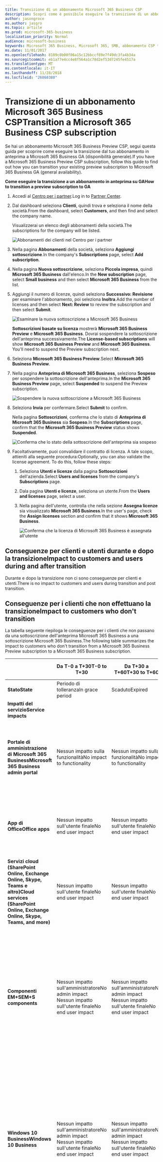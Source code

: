 ```yaml
---
title: Transizione di un abbonamento Microsoft 365 Business CSP 
description: Scopri come è possibile eseguire la transizione di un abbonamento Microsoft 365 Business CSP da anteprima a Disponibilità generale. 
author: jasongroce
ms.author: jasgro
ms.topic: article 
ms.prod: microsoft-365-business
localization_priority: Normal
audience: microsoft-business 
keywords: Microsoft 365 Business, Microsoft 365, SMB, abbonamento CSP transizione
ms.date: 11/01/2017
ms.openlocfilehash: 8109c0b00f06a15c12bbccf89e7f49dc3fa4b34a
ms.sourcegitcommit: eb1a77e4cc4e8f564a1c78d2ef53d7245fe4517a
ms.translationtype: MT
ms.contentlocale: it-IT
ms.lasthandoff: 11/28/2018
ms.locfileid: "26868380"
---
```

# <a name="transition-a-microsoft-365-business-csp-subscription"></a><span data-ttu-id="f068e-104">Transizione di un abbonamento Microsoft 365 Business CSP</span><span class="sxs-lookup"><span data-stu-id="f068e-104">Transition a Microsoft 365 Business CSP subscription</span></span>

<span data-ttu-id="f068e-105">Se hai un abbonamento Microsoft 365 Business Preview CSP, segui questa guida per scoprire come eseguire la transizione dal tuo abbonamento in anteprima a Microsoft 365 Business GA (disponibilità generale).</span><span class="sxs-lookup"><span data-stu-id="f068e-105">If you have a Microsoft 365 Business Preview CSP subscription, follow this guide to find out how you can transition your existing preview subscription to Microsoft 365 Business GA (general availability).</span></span>

<span data-ttu-id="f068e-106">**Come eseguire la transizione a un abbonamento in anteprima su GA**</span><span class="sxs-lookup"><span data-stu-id="f068e-106">**How to transition a preview subscription to GA**</span></span>

1. <span data-ttu-id="f068e-107">Accedi al <a href="https://partnercenter.microsoft.com" target="_blank">Centro per i partner</a>.</span><span class="sxs-lookup"><span data-stu-id="f068e-107">Log in to <a href="https://partnercenter.microsoft.com" target="_blank">Partner Center</a>.</span></span>
2. <span data-ttu-id="f068e-108">Dal dashboard seleziona **Clienti**, quindi trova e seleziona il nome della società.</span><span class="sxs-lookup"><span data-stu-id="f068e-108">From the dashboard, select **Customers**, and then find and select the company name.</span></span>

    <span data-ttu-id="f068e-109">Visualizzerai un elenco degli abbonamenti della società.</span><span class="sxs-lookup"><span data-stu-id="f068e-109">The subscriptions for the company will be listed.</span></span>

    ![Abbonamenti dei clienti nel Centro per i partner](images/pc_customer_subscriptions_1.png)
    
3. <span data-ttu-id="f068e-111">Nella pagina **Abbonamenti** della società, seleziona **Aggiungi sottoscrizione**.</span><span class="sxs-lookup"><span data-stu-id="f068e-111">In the company's **Subscriptions** page, select **Add subscription**.</span></span>
4. <span data-ttu-id="f068e-112">Nella pagina **Nuova sottoscrizione**, seleziona **Piccola impresa**, quindi **Microsoft 365 Business** dall'elenco.</span><span class="sxs-lookup"><span data-stu-id="f068e-112">In the **New subscription** page, select **Small business** and then select **Microsoft 365 Business** from the list.</span></span>
5. <span data-ttu-id="f068e-113">Aggiungi il numero di licenze, quindi seleziona **Successivo: Revisione** per esaminare l'abbonamento, poi seleziona **Inoltra**.</span><span class="sxs-lookup"><span data-stu-id="f068e-113">Add the number of licenses and then select **Next: Review** to review the subscription and then select **Submit**.</span></span>

    ![Esaminare la nuova sottoscrizione a Microsoft 365 Business](images/pc_customer_reviewnewsubscription.png)

    <span data-ttu-id="f068e-p101">**Sottoscrizioni basate su licenza** mostrerà **Microsoft 365 Business Preview** e **Microsoft 365 Business**. Dovrai sospendere la sottoscrizione dell'anteprima successivamente.</span><span class="sxs-lookup"><span data-stu-id="f068e-p101">The **License-based subscriptions** will show **Microsoft 365 Business Preview** and **Microsoft 365 Business**. You'll need to suspend the Preview subscription next.</span></span>

6. <span data-ttu-id="f068e-117">Seleziona **Microsoft 365 Business Preview**.</span><span class="sxs-lookup"><span data-stu-id="f068e-117">Select **Microsoft 365 Business Preview**.</span></span>
7. <span data-ttu-id="f068e-118">Nella pagina **Anteprima di Microsoft 365 Business**, seleziona **Sospeso** per sospendere la sottoscrizione dell'anteprima.</span><span class="sxs-lookup"><span data-stu-id="f068e-118">In the **Microsoft 365 Business Preview** page, select **Suspended** to suspend the Preview subscription.</span></span>

    ![Sospendere la nuova sottoscrizione a Microsoft 365 Business](images/pc_customer_m365bpreview_suspend.png)

8. <span data-ttu-id="f068e-120">Seleziona **Invia** per confermare.</span><span class="sxs-lookup"><span data-stu-id="f068e-120">Select **Submit** to confirm.</span></span>

    <span data-ttu-id="f068e-121">Nella pagina **Sottoscrizioni**, conferma che lo stato di **Anteprima di Microsoft 365 Business** sia **Sospeso**.</span><span class="sxs-lookup"><span data-stu-id="f068e-121">In the **Subscriptions** page, confirm that the **Microsoft 365 Business Preview** status shows **Suspended**.</span></span>

    ![Conferma che lo stato della sottoscrizione dell'anteprima sia sospeso](images/pc_customer_m365bpreview_suspend_confirm.png)

9. <span data-ttu-id="f068e-p102">Facoltativamente, puoi convalidare il contratto di licenza. A tale scopo, attieniti alla seguente procedura:</span><span class="sxs-lookup"><span data-stu-id="f068e-p102">Optionally, you can also validate the license agreement. To do this, follow these steps:</span></span>
    1. <span data-ttu-id="f068e-125">Seleziona **Utenti e licenze** dalla pagina **Sottoscrizioni** dell'azienda.</span><span class="sxs-lookup"><span data-stu-id="f068e-125">Select **Users and licenses** from the company's **Subscriptions** page.</span></span>
    2. <span data-ttu-id="f068e-126">Dala pagina **Utenti e licenze**, seleziona un utente.</span><span class="sxs-lookup"><span data-stu-id="f068e-126">From the **Users and licenses** page, select a user.</span></span>
    3. <span data-ttu-id="f068e-127">Nella pagina dell'utente, controlla che nella sezione **Assegna licenze** sia visualizzato **Microsoft 365 Business**.</span><span class="sxs-lookup"><span data-stu-id="f068e-127">In the user's page, check the **Assign licenses** section and confirm that it shows **Microsoft 365 Business**.</span></span>

        ![Conferma che la licenza di Microsoft 365 Business è assegnata all'utente](images/pc_customer_userslicenses_m365b_validate.png)

## <a name="impact-to-customers-and-users-during-and-after-transition"></a><span data-ttu-id="f068e-129">Conseguenze per clienti e utenti durante e dopo la transizione</span><span class="sxs-lookup"><span data-stu-id="f068e-129">Impact to customers and users during and after transition</span></span>

<span data-ttu-id="f068e-130">Durante e dopo la transizione non ci sono conseguenze per clienti e utenti.</span><span class="sxs-lookup"><span data-stu-id="f068e-130">There is no impact to customers and users during transition and post transition.</span></span>

## <a name="impact-to-customers-who-dont-transition"></a><span data-ttu-id="f068e-131">Conseguenze per i clienti che non effettuano la transizione</span><span class="sxs-lookup"><span data-stu-id="f068e-131">Impact to customers who don't transition</span></span>

<span data-ttu-id="f068e-132">La tabella seguente riepiloga le conseguenze per i clienti che non passano da una sottoscrizione dell'anteprima Microsoft 365 Business a una sottoscrizione Microsoft 365 Business.</span><span class="sxs-lookup"><span data-stu-id="f068e-132">The following table summarizes the impact to customers who don't transition from a Microsoft 365 Business Preview subscription to a Microsoft 365 Business subscription.</span></span>

|       | <span data-ttu-id="f068e-133">Da T-0 a T+30</span><span class="sxs-lookup"><span data-stu-id="f068e-133">T-0 to T+30</span></span>     | <span data-ttu-id="f068e-134">Da T+30 a T+60</span><span class="sxs-lookup"><span data-stu-id="f068e-134">T+30 to T+60</span></span> | <span data-ttu-id="f068e-135">Da T+60 a T+120</span><span class="sxs-lookup"><span data-stu-id="f068e-135">T+60 to T+120</span></span> | <span data-ttu-id="f068e-136">Oltre 120 + T</span><span class="sxs-lookup"><span data-stu-id="f068e-136">Beyond T+120</span></span>  |
|-------|-----------------|--------------|---------------|---------------|
| <span data-ttu-id="f068e-137">**Stato**</span><span class="sxs-lookup"><span data-stu-id="f068e-137">**State**</span></span> | <span data-ttu-id="f068e-138">Periodo di tolleranza</span><span class="sxs-lookup"><span data-stu-id="f068e-138">In grace period</span></span> | <span data-ttu-id="f068e-139">Scaduto</span><span class="sxs-lookup"><span data-stu-id="f068e-139">Expired</span></span>      | <span data-ttu-id="f068e-140">Disattivato</span><span class="sxs-lookup"><span data-stu-id="f068e-140">Disabled</span></span>      | <span data-ttu-id="f068e-141">Senza provisioning</span><span class="sxs-lookup"><span data-stu-id="f068e-141">Deprovisioned</span></span> |
| <span data-ttu-id="f068e-142">**Impatti del servizio**</span><span class="sxs-lookup"><span data-stu-id="f068e-142">**Service impacts**</span></span>                                                        |
| <span data-ttu-id="f068e-143">**Portale di amministrazione di Microsoft 365 Business**</span><span class="sxs-lookup"><span data-stu-id="f068e-143">**Microsoft 365 Business admin portal**</span></span> | <span data-ttu-id="f068e-144">Nessun impatto sulla funzionalità</span><span class="sxs-lookup"><span data-stu-id="f068e-144">No impact to functionality</span></span> | <span data-ttu-id="f068e-145">Nessun impatto sulla funzionalità</span><span class="sxs-lookup"><span data-stu-id="f068e-145">No impact to functionality</span></span> | <span data-ttu-id="f068e-146">Puoi aggiungere/eliminare gli utenti, acquistare sottoscrizioni.</span><span class="sxs-lookup"><span data-stu-id="f068e-146">Can add/delete users, purchase subscriptions.</span></span></br> <span data-ttu-id="f068e-147">Non puoi assegnare o revocare licenze.</span><span class="sxs-lookup"><span data-stu-id="f068e-147">Cannot assign/revoke licenses.</span></span> | <span data-ttu-id="f068e-p103">La sottoscrizione del cliente e tutti i dati verranno eliminati. L'amministratore può gestire altre sottoscrizioni a pagamento.</span><span class="sxs-lookup"><span data-stu-id="f068e-p103">Customer's subscription and all data is deleted. Admin can manage other paid subscriptions.</span></span> |
| <span data-ttu-id="f068e-150">**App di Office**</span><span class="sxs-lookup"><span data-stu-id="f068e-150">**Office apps**</span></span>                         | <span data-ttu-id="f068e-151">Nessun impatto sull'utente finale</span><span class="sxs-lookup"><span data-stu-id="f068e-151">No end user impact</span></span> | <span data-ttu-id="f068e-152">Nessun impatto sull'utente finale</span><span class="sxs-lookup"><span data-stu-id="f068e-152">No end user impact</span></span> | <span data-ttu-id="f068e-153">Office entra in modalità con funzionalità ridotte.</span><span class="sxs-lookup"><span data-stu-id="f068e-153">Office enters reduced functionality mode.</span></span></br> <span data-ttu-id="f068e-154">Gli utenti possono visualizzare solo i file.</span><span class="sxs-lookup"><span data-stu-id="f068e-154">Users can view files only.</span></span> | <span data-ttu-id="f068e-155">Office entra in modalità con funzionalità ridotte.</span><span class="sxs-lookup"><span data-stu-id="f068e-155">Office enters reduced functionality mode.</span></span></br> <span data-ttu-id="f068e-156">Gli utenti possono visualizzare solo i file.</span><span class="sxs-lookup"><span data-stu-id="f068e-156">Users can view files only.</span></span> |
| <span data-ttu-id="f068e-157">**Servizi cloud (SharePoint Online, Exchange Online, Skype, Teams e altro)**</span><span class="sxs-lookup"><span data-stu-id="f068e-157">**Cloud services (SharePoint Online, Exchange Online, Skype, Teams, and more)**</span></span> | <span data-ttu-id="f068e-158">Nessun impatto sull'utente finale</span><span class="sxs-lookup"><span data-stu-id="f068e-158">No end user impact</span></span> | <span data-ttu-id="f068e-159">Nessun impatto sull'utente finale</span><span class="sxs-lookup"><span data-stu-id="f068e-159">No end user impact</span></span> | <span data-ttu-id="f068e-160">Gli utenti finali e gli amministratori non hanno accesso ai dati nel cloud.</span><span class="sxs-lookup"><span data-stu-id="f068e-160">End users and admins have no access to data in the cloud.</span></span> | <span data-ttu-id="f068e-161">La sottoscrizione del cliente e tutti i dati verranno eliminati.</span><span class="sxs-lookup"><span data-stu-id="f068e-161">Customer's subscription and all data are deleted.</span></span> |
| <span data-ttu-id="f068e-162">**Componenti EM+S**</span><span class="sxs-lookup"><span data-stu-id="f068e-162">**EM+S components**</span></span> | <span data-ttu-id="f068e-163">Nessun impatto sull'amministratore</span><span class="sxs-lookup"><span data-stu-id="f068e-163">No admin impact</span></span></br> <span data-ttu-id="f068e-164">Nessun impatto sull'utente finale</span><span class="sxs-lookup"><span data-stu-id="f068e-164">No end user impact</span></span> | <span data-ttu-id="f068e-165">Nessun impatto sull'amministratore</span><span class="sxs-lookup"><span data-stu-id="f068e-165">No admin impact</span></span></br> <span data-ttu-id="f068e-166">Nessun impatto sull'utente finale</span><span class="sxs-lookup"><span data-stu-id="f068e-166">No end user impact</span></span> | <span data-ttu-id="f068e-167">Le funzionalità non saranno più applicate.</span><span class="sxs-lookup"><span data-stu-id="f068e-167">Capability will cease to be enforced.</span></span></br> <span data-ttu-id="f068e-168">Per altre info, vedi [Impatto dei dispositivi mobili dopo la scadenza della sottoscrizione](#mobile-device-impacts-upon-subscription-expiration) e [Impatto sui PC Windows 10 alla scadenza della sottoscrizione](#windows-10-pc-impacts-upon-subscription-expiration).</span><span class="sxs-lookup"><span data-stu-id="f068e-168">See [Mobile device impacts upon subscription expiration](#mobile-device-impacts-upon-subscription-expiration) and [Windows 10 PC impacts upon subscription expiration](#windows-10-pc-impacts-upon-subscription-expiration) for more info.</span></span> | <span data-ttu-id="f068e-169">Le funzionalità non saranno più applicate.</span><span class="sxs-lookup"><span data-stu-id="f068e-169">Capability will cease to be enforced.</span></span></br> <span data-ttu-id="f068e-170">Per altre info, vedi [Impatto dei dispositivi mobili dopo la scadenza della sottoscrizione](#mobile-device-impacts-upon-subscription-expiration) e [Impatto sui PC Windows 10 alla scadenza della sottoscrizione](#windows-10-pc-impacts-upon-subscription-expiration).</span><span class="sxs-lookup"><span data-stu-id="f068e-170">See [Mobile device impacts upon subscription expiration](#mobile-device-impacts-upon-subscription-expiration) and [Windows 10 PC impacts upon subscription expiration](#windows-10-pc-impacts-upon-subscription-expiration) for more info.</span></span> |
| <span data-ttu-id="f068e-171">**Windows 10 Business**</span><span class="sxs-lookup"><span data-stu-id="f068e-171">**Windows 10 Business**</span></span> | <span data-ttu-id="f068e-172">Nessun impatto sull'amministratore</span><span class="sxs-lookup"><span data-stu-id="f068e-172">No admin impact</span></span></br> <span data-ttu-id="f068e-173">Nessun impatto sull'utente finale</span><span class="sxs-lookup"><span data-stu-id="f068e-173">No end user impact</span></span> | <span data-ttu-id="f068e-174">Nessun impatto sull'amministratore</span><span class="sxs-lookup"><span data-stu-id="f068e-174">No admin impact</span></span></br> <span data-ttu-id="f068e-175">Nessun impatto sull'utente finale</span><span class="sxs-lookup"><span data-stu-id="f068e-175">No end user impact</span></span> | <span data-ttu-id="f068e-176">Le funzionalità non saranno più applicate.</span><span class="sxs-lookup"><span data-stu-id="f068e-176">Capability will cease to be enforced.</span></span></br> <span data-ttu-id="f068e-177">Per altre info, vedi [Impatto dei dispositivi mobili dopo la scadenza della sottoscrizione](#mobile-device-impacts-upon-subscription-expiration) e [Impatto sui PC Windows 10 alla scadenza della sottoscrizione](#windows-10-pc-impacts-upon-subscription-expiration).</span><span class="sxs-lookup"><span data-stu-id="f068e-177">See [Mobile device impacts upon subscription expiration](#mobile-device-impacts-upon-subscription-expiration) and [Windows 10 PC impacts upon subscription expiration](#windows-10-pc-impacts-upon-subscription-expiration) for more info.</span></span> | <span data-ttu-id="f068e-178">Le funzionalità non saranno più applicate.</span><span class="sxs-lookup"><span data-stu-id="f068e-178">Capability will cease to be enforced.</span></span></br> <span data-ttu-id="f068e-179">Per altre info, vedi [Impatto dei dispositivi mobili dopo la scadenza della sottoscrizione](#mobile-device-impacts-upon-subscription-expiration) e [Impatto sui PC Windows 10 alla scadenza della sottoscrizione](#windows-10-pc-impacts-upon-subscription-expiration).</span><span class="sxs-lookup"><span data-stu-id="f068e-179">See [Mobile device impacts upon subscription expiration](#mobile-device-impacts-upon-subscription-expiration) and [Windows 10 PC impacts upon subscription expiration](#windows-10-pc-impacts-upon-subscription-expiration) for more info.</span></span> |
| <span data-ttu-id="f068e-180">**Accesso di Azure AD a un PC Windows 10**</span><span class="sxs-lookup"><span data-stu-id="f068e-180">**Azure AD login to a Windows 10 PC**</span></span> | <span data-ttu-id="f068e-181">Nessun impatto sull'amministratore</span><span class="sxs-lookup"><span data-stu-id="f068e-181">No admin impact</span></span></br> <span data-ttu-id="f068e-182">Nessun impatto sull'utente finale</span><span class="sxs-lookup"><span data-stu-id="f068e-182">No end user impact</span></span> | <span data-ttu-id="f068e-183">Nessun impatto sull'amministratore</span><span class="sxs-lookup"><span data-stu-id="f068e-183">No admin impact</span></span></br> <span data-ttu-id="f068e-184">Nessun impatto sull'utente finale</span><span class="sxs-lookup"><span data-stu-id="f068e-184">No end user impact</span></span> | <span data-ttu-id="f068e-185">Nessun impatto sull'amministratore</span><span class="sxs-lookup"><span data-stu-id="f068e-185">No admin impact</span></span></br> <span data-ttu-id="f068e-186">Nessun impatto sull'utente finale</span><span class="sxs-lookup"><span data-stu-id="f068e-186">No end user impact</span></span> | <span data-ttu-id="f068e-p104">Una volta eliminato il tenant, un utente può accedere solo con credenziali locali. Ricreare l'immagine del dispositivo se non esistono credenziali locali.</span><span class="sxs-lookup"><span data-stu-id="f068e-p104">Once the tenant is deleted, a user can log in with local credentials only. Re-image the device if there are no local credentials.</span></span> |

## <a name="mobile-device-impacts-upon-subscription-expiration"></a><span data-ttu-id="f068e-189">Impatto dei dispositivi mobili dopo la scadenza della sottoscrizione</span><span class="sxs-lookup"><span data-stu-id="f068e-189">Mobile device impacts upon subscription expiration</span></span>

<span data-ttu-id="f068e-190">La tabella seguente riepiloga l'impatto sui criteri di gestione delle app nei dispositivi mobili.</span><span class="sxs-lookup"><span data-stu-id="f068e-190">The followint table summarizes the impact to the app management policies on mobile devices.</span></span>

|                            | <span data-ttu-id="f068e-191">Licenza completa</span><span class="sxs-lookup"><span data-stu-id="f068e-191">Fully licensed experience</span></span>                      | <span data-ttu-id="f068e-192">T+60 giorni dopo la scadenza</span><span class="sxs-lookup"><span data-stu-id="f068e-192">T+60 days post expiration</span></span>          |
|----------------------------|------------------------------------------------|------------------------------------|
| <span data-ttu-id="f068e-193">**Eliminare i file di lavoro da un dispositivo inattivo**</span><span class="sxs-lookup"><span data-stu-id="f068e-193">**Delete work files from an inactive device**</span></span> | <span data-ttu-id="f068e-194">I file di lavoro vengono rimossi dopo i giorni selezionati</span><span class="sxs-lookup"><span data-stu-id="f068e-194">Work files are removed after selected days</span></span> | <span data-ttu-id="f068e-195">I file di lavoro restano nei dispositivi personali dell'utente</span><span class="sxs-lookup"><span data-stu-id="f068e-195">Work files remain on the user's personal devices</span></span> |
| <span data-ttu-id="f068e-196">**Chiedere agli utenti di salvare tutti i file di lavoro su OneDrive for Business**</span><span class="sxs-lookup"><span data-stu-id="f068e-196">**Force users to save all work files to OneDrive for Business**</span></span> | <span data-ttu-id="f068e-197">I file di lavoro possono essere salvati solo su OneDrive for Business</span><span class="sxs-lookup"><span data-stu-id="f068e-197">Work files can only be saved to OneDrive for Business</span></span> | <span data-ttu-id="f068e-198">I file di lavoro possono essere salvati ovunque</span><span class="sxs-lookup"><span data-stu-id="f068e-198">Work files can be saved anywhere</span></span> |
| <span data-ttu-id="f068e-199">**Crittografare i file di lavoro**</span><span class="sxs-lookup"><span data-stu-id="f068e-199">**Encrypt work files**</span></span> | <span data-ttu-id="f068e-200">I file di lavoro sono crittografati</span><span class="sxs-lookup"><span data-stu-id="f068e-200">Work files are encrypted</span></span> | <span data-ttu-id="f068e-201">I file di lavoro non sono più crittografati.</span><span class="sxs-lookup"><span data-stu-id="f068e-201">Work files are no longer encrypted.</span></span></br> <span data-ttu-id="f068e-202">Vengono rimossi i criteri di sicurezza e i dati di Office sulle app.</span><span class="sxs-lookup"><span data-stu-id="f068e-202">Security policies are removed and Office data on apps is removed.</span></span> |
| <span data-ttu-id="f068e-203">**Richiedere PIN o impronta digitale per accedere alle app di Office**</span><span class="sxs-lookup"><span data-stu-id="f068e-203">**Require PIN or fingerprint to access Office apps**</span></span> | <span data-ttu-id="f068e-204">Accesso limitato alle app</span><span class="sxs-lookup"><span data-stu-id="f068e-204">Restricted access to apps</span></span> | <span data-ttu-id="f068e-205">Nessuna restrizione di accesso a livello di app</span><span class="sxs-lookup"><span data-stu-id="f068e-205">No app-level access restriction</span></span> |
| <span data-ttu-id="f068e-206">**Reimpostare il PIN in caso di errore di accesso**</span><span class="sxs-lookup"><span data-stu-id="f068e-206">**Reset PIN when login fails**</span></span> | <span data-ttu-id="f068e-207">Accesso limitato alle app</span><span class="sxs-lookup"><span data-stu-id="f068e-207">Restricted access to apps</span></span> | <span data-ttu-id="f068e-208">Nessuna restrizione di accesso a livello di app</span><span class="sxs-lookup"><span data-stu-id="f068e-208">No app-level access restriction</span></span> |
| <span data-ttu-id="f068e-209">**Richiedere agli utenti di accedere nuovamente dopo un periodo di inattività delle app di Office**</span><span class="sxs-lookup"><span data-stu-id="f068e-209">**Require users to sign in again after Office apps have been idle**</span></span> | <span data-ttu-id="f068e-210">Accesso richiesto</span><span class="sxs-lookup"><span data-stu-id="f068e-210">Sign-in required</span></span> | <span data-ttu-id="f068e-211">Nessun accesso aggiuntivo necessario per accedere alle app</span><span class="sxs-lookup"><span data-stu-id="f068e-211">No sign-in required to access apps</span></span> |
| <span data-ttu-id="f068e-212">**Negare l'accesso ai file in dispositivi jailbroken o rooted di lavoro**</span><span class="sxs-lookup"><span data-stu-id="f068e-212">**Deny access to work files on jailbroken or rooted devices**</span></span> | <span data-ttu-id="f068e-213">L'accesso ai file di lavoro da dispositivi jailbroken/rooted non è consentito</span><span class="sxs-lookup"><span data-stu-id="f068e-213">Work files cannot be accessed on jailbroken/rooted devices</span></span> | <span data-ttu-id="f068e-214">L'accesso ai file di lavoro è consentito solo da dispositivi jailbroken/rooted</span><span class="sxs-lookup"><span data-stu-id="f068e-214">Work files can be accessed on jailbroken/rooted devices</span></span> |
| <span data-ttu-id="f068e-215">**Consentire agli utenti di copiare il contenuto da app di Office in App personali**</span><span class="sxs-lookup"><span data-stu-id="f068e-215">**Allow users to copy content from Office apps to Personal apps**</span></span> | <span data-ttu-id="f068e-216">Copia/Incolla limitato alle app disponibili come parte della sottoscrizione Microsoft 365 Business</span><span class="sxs-lookup"><span data-stu-id="f068e-216">Copy/paste restricted to apps available as part of Microsoft 365 Business subscription</span></span> | <span data-ttu-id="f068e-217">Copia/Incolla disponibile per tutte le app</span><span class="sxs-lookup"><span data-stu-id="f068e-217">Copy/paste available to all apps</span></span> |

## <a name="windows-10-pc-impacts-upon-subscription-expiration"></a><span data-ttu-id="f068e-218">Impatto dei PC Windows 10 dopo la scadenza della sottoscrizione</span><span class="sxs-lookup"><span data-stu-id="f068e-218">Windows 10 PC impacts upon subscription expiration</span></span>

<span data-ttu-id="f068e-219">La tabella seguente riepiloga l'impatto sui criteri di configurazione del dispositivo Windows 10.</span><span class="sxs-lookup"><span data-stu-id="f068e-219">The following table summarizes the impact to the Windows 10 device configuration policies.</span></span>

|                            | <span data-ttu-id="f068e-220">Licenza completa</span><span class="sxs-lookup"><span data-stu-id="f068e-220">Fully licensed experience</span></span>                      | <span data-ttu-id="f068e-221">T+60 giorni dopo la scadenza</span><span class="sxs-lookup"><span data-stu-id="f068e-221">T+60 days post expiration</span></span>          |
|----------------------------|------------------------------------------------|------------------------------------|
| <span data-ttu-id="f068e-222">**Proteggere il PC da minacce con Windows Defender**</span><span class="sxs-lookup"><span data-stu-id="f068e-222">**Help protect PCs from threats using Windows Defender**</span></span> | <span data-ttu-id="f068e-223">Attiva/Disattiva è fuori controllo utente</span><span class="sxs-lookup"><span data-stu-id="f068e-223">Turn on/off is outside of user control</span></span> | <span data-ttu-id="f068e-224">Utente può attivare/disattivare Windows Defender nel PC Windows 10</span><span class="sxs-lookup"><span data-stu-id="f068e-224">User may turn on/off Windows Defender on the Windows 10 PC</span></span> |
| <span data-ttu-id="f068e-225">**Proteggere il PC da minacce basate sul Web in Microsoft Edge**</span><span class="sxs-lookup"><span data-stu-id="f068e-225">**Help protect PCs from web-based threats in Microsoft Edge**</span></span> | <span data-ttu-id="f068e-226">Protezione del PC in Microsoft Edge</span><span class="sxs-lookup"><span data-stu-id="f068e-226">PC protection in Microsoft Edge</span></span> | <span data-ttu-id="f068e-227">Utente può attivare/disattivare la protezione del PC in Microsoft Edge</span><span class="sxs-lookup"><span data-stu-id="f068e-227">User may turn on/off PC protection in Microsoft Edge</span></span> |
| <span data-ttu-id="f068e-228">**Disattivare lo schermo del dispositivo quando è inattivo**</span><span class="sxs-lookup"><span data-stu-id="f068e-228">**Turn off device screen when idle**</span></span> | <span data-ttu-id="f068e-229">L'amministratore definisce i criteri di intervallo di timeout dello schermo</span><span class="sxs-lookup"><span data-stu-id="f068e-229">Admin defines screen timeout interval policy</span></span> | <span data-ttu-id="f068e-230">Il timeout dello schermo può essere configurato dall'utente finale</span><span class="sxs-lookup"><span data-stu-id="f068e-230">Screen timeout can be configured by end user</span></span> |
| <span data-ttu-id="f068e-231">**Consentire agli utenti di scaricare app da Microsoft Store**</span><span class="sxs-lookup"><span data-stu-id="f068e-231">**Allow users to download apps from Microsoft Store**</span></span> | <span data-ttu-id="f068e-232">L'amministratore stabilisce se un utente può scaricare app da Microsoft Store</span><span class="sxs-lookup"><span data-stu-id="f068e-232">Admin defines if a user can download apps from Microsoft Store</span></span> | <span data-ttu-id="f068e-233">L'utente può scaricare app da Microsoft Store in qualsiasi momento</span><span class="sxs-lookup"><span data-stu-id="f068e-233">User can download apps from Microsoft Store anytime</span></span> |
| <span data-ttu-id="f068e-234">**Consentire agli utenti di accedere a Cortana**</span><span class="sxs-lookup"><span data-stu-id="f068e-234">**Allow users to access Cortana**</span></span> | <span data-ttu-id="f068e-235">L'amministratore definisce i criteri di accesso utente a Cortana</span><span class="sxs-lookup"><span data-stu-id="f068e-235">Admin defines policy on user access to Cortana</span></span> | <span data-ttu-id="f068e-236">Dispositivi utente per attivare/disattivare Cortana</span><span class="sxs-lookup"><span data-stu-id="f068e-236">User devices to turn on/off Cortana</span></span> |
| <span data-ttu-id="f068e-237">**Consentire agli utenti di ricevere suggerimenti e annunci da Microsoft**</span><span class="sxs-lookup"><span data-stu-id="f068e-237">**Allow users to receive tips and advertisements from Microsoft**</span></span> | <span data-ttu-id="f068e-238">L'amministratore definisce i criteri utente per ricevere suggerimenti e annunci da Microsoft</span><span class="sxs-lookup"><span data-stu-id="f068e-238">Admin defines policy on user receive tips and advertisements from Microsoft</span></span> | <span data-ttu-id="f068e-239">L'utente potrebbe attivare/disattivare suggerimenti e annunci da Microsoft</span><span class="sxs-lookup"><span data-stu-id="f068e-239">User may turn on/off tips and advertisements from Microsoft</span></span> |
| <span data-ttu-id="f068e-240">**Consentire agli utenti di copiare il contenuto da app di Office in App personali**</span><span class="sxs-lookup"><span data-stu-id="f068e-240">**Allow users to copy content from Office apps into personal apps**</span></span> | <span data-ttu-id="f068e-241">L'amministratore definisce i criteri per mantenere aggiornati i dispositivi Windows 10</span><span class="sxs-lookup"><span data-stu-id="f068e-241">Admin defines policy to keep Windows 10 devices up-to-date</span></span> | <span data-ttu-id="f068e-242">Gli utenti possono decidere quando aggiornare Windows</span><span class="sxs-lookup"><span data-stu-id="f068e-242">Users can decide when to update Windows</span></span> |




